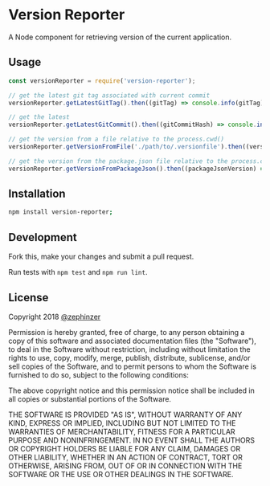 # Version Reporter
A Node component for retrieving version of the current application.

## Usage

```javascript
const versionReporter = require('version-reporter');

// get the latest git tag associated with current commit
versionReporter.getLatestGitTag().then((gitTag) => console.info(gitTag));

// get the latest
versionReporter.getLatestGitCommit().then((gitCommitHash) => console.info(gitCommitHash));

// get the version from a file relative to the process.cwd()
versionReporter.getVersionFromFile('./path/to/.versionfile').then((version) => console.info(version));

// get the version from the package.json file relative to the process.cwd()
versionReporter.getVersionFromPackageJson().then((packageJsonVersion) => console.info(packageJsonVersion));
```

## Installation

```bash
npm install version-reporter;
```

## Development

Fork this, make your changes and submit a pull request.

Run tests with `npm test` and `npm run lint`.

## License

Copyright 2018 [@zephinzer](https://github.com/zephinzer)

Permission is hereby granted, free of charge, to any person obtaining a copy of this software and associated documentation files (the "Software"), to deal in the Software without restriction, including without limitation the rights to use, copy, modify, merge, publish, distribute, sublicense, and/or sell copies of the Software, and to permit persons to whom the Software is furnished to do so, subject to the following conditions:

The above copyright notice and this permission notice shall be included in all copies or substantial portions of the Software.

THE SOFTWARE IS PROVIDED "AS IS", WITHOUT WARRANTY OF ANY KIND, EXPRESS OR IMPLIED, INCLUDING BUT NOT LIMITED TO THE WARRANTIES OF MERCHANTABILITY, FITNESS FOR A PARTICULAR PURPOSE AND NONINFRINGEMENT. IN NO EVENT SHALL THE AUTHORS OR COPYRIGHT HOLDERS BE LIABLE FOR ANY CLAIM, DAMAGES OR OTHER LIABILITY, WHETHER IN AN ACTION OF CONTRACT, TORT OR OTHERWISE, ARISING FROM, OUT OF OR IN CONNECTION WITH THE SOFTWARE OR THE USE OR OTHER DEALINGS IN THE SOFTWARE.